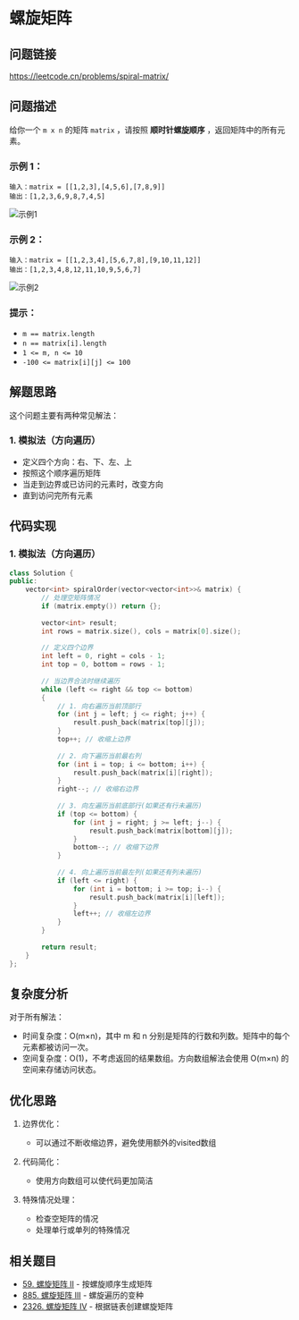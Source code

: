 # 螺旋矩阵

## 问题链接
https://leetcode.cn/problems/spiral-matrix/

## 问题描述
给你一个 `m x n` 的矩阵 `matrix` ，请按照 **顺时针螺旋顺序** ，返回矩阵中的所有元素。

### 示例 1：
```
输入：matrix = [[1,2,3],[4,5,6],[7,8,9]]
输出：[1,2,3,6,9,8,7,4,5]
```
![示例1](https://assets.leetcode.com/uploads/2020/11/13/spiral1.jpg)

### 示例 2：
```
输入：matrix = [[1,2,3,4],[5,6,7,8],[9,10,11,12]]
输出：[1,2,3,4,8,12,11,10,9,5,6,7]
```
![示例2](https://assets.leetcode.com/uploads/2020/11/13/spiral.jpg)

### 提示：
- `m == matrix.length`
- `n == matrix[i].length`
- `1 <= m, n <= 10`
- `-100 <= matrix[i][j] <= 100`

## 解题思路

这个问题主要有两种常见解法：

### 1. 模拟法（方向遍历）
- 定义四个方向：右、下、左、上
- 按照这个顺序遍历矩阵
- 当走到边界或已访问的元素时，改变方向
- 直到访问完所有元素


## 代码实现

### 1. 模拟法（方向遍历）
```cpp
class Solution {
public:
    vector<int> spiralOrder(vector<vector<int>>& matrix) {
        // 处理空矩阵情况
        if (matrix.empty()) return {};
        
        vector<int> result;
        int rows = matrix.size(), cols = matrix[0].size();
        
        // 定义四个边界
        int left = 0, right = cols - 1;
        int top = 0, bottom = rows - 1;
        
        // 当边界合法时继续遍历
        while (left <= right && top <= bottom) 
        {
            // 1. 向右遍历当前顶部行
            for (int j = left; j <= right; j++) {
                result.push_back(matrix[top][j]);
            }
            top++; // 收缩上边界
            
            // 2. 向下遍历当前最右列
            for (int i = top; i <= bottom; i++) {
                result.push_back(matrix[i][right]);
            }
            right--; // 收缩右边界
            
            // 3. 向左遍历当前底部行(如果还有行未遍历)
            if (top <= bottom) {
                for (int j = right; j >= left; j--) {
                    result.push_back(matrix[bottom][j]);
                }
                bottom--; // 收缩下边界
            }
            
            // 4. 向上遍历当前最左列(如果还有列未遍历)
            if (left <= right) {
                for (int i = bottom; i >= top; i--) {
                    result.push_back(matrix[i][left]);
                }
                left++; // 收缩左边界
            }
        }
        
        return result;
    }
};
```

## 复杂度分析

对于所有解法：
- 时间复杂度：O(m×n)，其中 m 和 n 分别是矩阵的行数和列数。矩阵中的每个元素都被访问一次。
- 空间复杂度：O(1)，不考虑返回的结果数组。方向数组解法会使用 O(m×n) 的空间来存储访问状态。

## 优化思路

1. 边界优化：
   - 可以通过不断收缩边界，避免使用额外的visited数组

2. 代码简化：
   - 使用方向数组可以使代码更加简洁

3. 特殊情况处理：
   - 检查空矩阵的情况
   - 处理单行或单列的特殊情况

## 相关题目
- [59. 螺旋矩阵 II](https://leetcode.cn/problems/spiral-matrix-ii/) - 按螺旋顺序生成矩阵
- [885. 螺旋矩阵 III](https://leetcode.cn/problems/spiral-matrix-iii/) - 螺旋遍历的变种
- [2326. 螺旋矩阵 IV](https://leetcode.cn/problems/spiral-matrix-iv/) - 根据链表创建螺旋矩阵